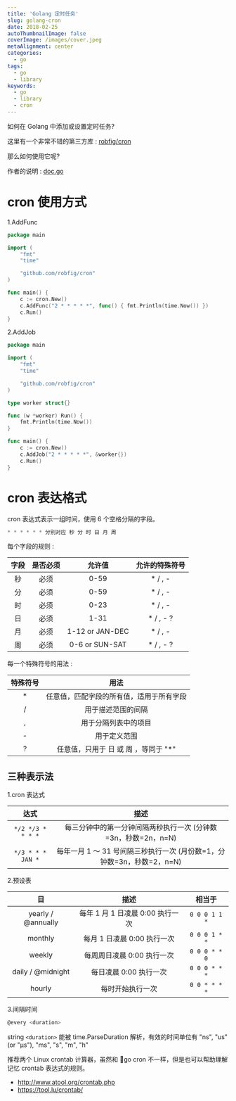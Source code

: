 ```yaml
---
title: 'Golang 定时任务'
slug: golang-cron
date: 2018-02-25
autoThumbnailImage: false
coverImage: /images/cover.jpeg
metaAlignment: center
categories:
  - go
tags:
  - go
  - library
keywords:
  - go
  - library
  - cron
---
```


如何在 Golang 中添加或设置定时任务?

<!--more-->

这里有一个非常不错的第三方库 : [robfig/cron](https://github.com/robfig/cron)

那么如何使用它呢?

作者的说明 : [doc.go](https://github.com/robfig/cron/blob/master/doc.go)

# cron 使用方式

1.AddFunc

```go
package main

import (
    "fmt"
    "time"

    "github.com/robfig/cron"
)

func main() {
    c := cron.New()
    c.AddFunc("2 * * * * *", func() { fmt.Println(time.Now()) })
    c.Run()
}
```

2.AddJob

```go
package main

import (
    "fmt"
    "time"

    "github.com/robfig/cron"
)

type worker struct{}

func (w *worker) Run() {
    fmt.Println(time.Now())
}

func main() {
    c := cron.New()
    c.AddJob("2 * * * * *", &worker{})
    c.Run()
}
```

# cron 表达格式

cron 表达式表示一组时间，使用 6 个空格分隔的字段。

```go
* * * * * * 分别对应 秒 分 时 日 月 周
```

每个字段的规则 :

| 字段 | 是否必须 |     允许值      | 允许的特殊符号 |
| :--: | :------: | :-------------: | :------------: |
|  秒  |   必须   |      0-59       |    \* / , -    |
|  分  |   必须   |      0-59       |    \* / , -    |
|  时  |   必须   |      0-23       |    \* / , -    |
|  日  |   必须   |      1-31       |   \* / , - ?   |
|  月  |   必须   | 1-12 or JAN-DEC |    \* / , -    |
|  周  |   必须   | 0-6 or SUN-SAT  |   \* / , - ?   |

每一个特殊符号的用法 :

| 特殊符号 | 用法                                     |
| :------: | :--------------------------------------: |
| \*       | 任意值，匹配字段的所有值，适用于所有字段 |
| /        | 用于描述范围的间隔                       |
| ,        | 用于分隔列表中的项目                     |
| -        | 用于定义范围                             |
| ?        | 任意值，只用于 日 或 周 ，等同于 "\*"    |

## 三种表示法

1.cron 表达式

| 达式              | 描述                                                                   |
| :---------------: | :--------------------------------------------------------------------: |
| `*/2 */3 * * * *` | 每三分钟中的第一分钟间隔两秒执行一次 (分钟数=3n，秒数=2n，n=N)         |
| `*/3 * * * JAN *` | 每年一月 1 ～ 31 号间隔三秒执行一次 (月份数=1，分钟数=3n，秒数=2，n=N) |

2.预设表

| 目                 | 描述                             | 相当于        |
| :----------------: | :------------------------------: | :-----------: |
| yearly / @annually | 每年 1 月 1 日凌晨 0:00 执行一次 | `0 0 0 1 1 *` |
| monthly            | 每月 1 日凌晨 0:00 执行一次      | `0 0 0 1 * *` |
| weekly             | 每周周日凌晨 0:00 执行一次       | `0 0 0 * * 0` |
| daily / @midnight  | 每日凌晨 0:00 执行一次           | `0 0 0 * * *` |
| hourly             | 每时开始执行一次                 | `0 0 * * * *` |

3.间隔时间

```go
@every <duration>
```

string `<duration>` 能被 time.ParseDuration 解析，有效的时间单位有 "ns", "us" (or "µs"), "ms", "s", "m", "h"

推荐两个 Linux crontab 计算器，虽然和 go cron 不一样，但是也可以帮助理解记忆 crontab 表达式的规则。

- http://www.atool.org/crontab.php
- https://tool.lu/crontab/
